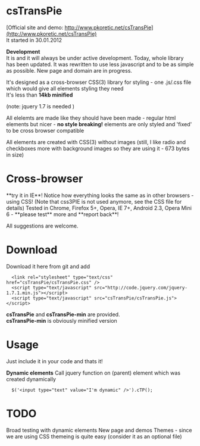 <h1>
      csTransPie
</h1>

[Official site and demo: http://www.pkoretic.net/csTransPie](http://www.pkoretic.net/csTransPie)  
It started in 30.01.2012

**Development**  
It is and it will always be under active development. 
Today, whole library has been updated. It was rewritten to use less javascript and to be as simple as possible.
New page and domain are in progress.

It's designed as a cross-browser CSS(3) library for styling - one .js/.css file which would give all elements styling they need  
It's less than **14kb minified** 

(note: jquery 1.7 is needed )

All elelemts are made like they should have been made - regular html elements but nicer - **no style breaking!** elements are only styled and 'fixed' to be cross browser compatible 

All elements are created with CSS(3) without images (still, I like radio and checkboxes more with background images so they are using it - 673 bytes in size)

<h1>
      Cross-browser
</h1>
**try it in IE**! Notice how everything looks the same as in other browsers - using CSS!  
(Note that css3PIE is not used anymore, see the CSS file for details)  
Tested in Chrome, Firefox 5+, Opera, IE 7+, Android 2.3, Opera Mini 6 - **please test** more and **report back**!


All suggestions are welcome.  

Download 
=======================   
Download it here from git and add  

      <link rel="stylesheet" type="text/css" href="csTransPie/csTransPie.css" />  
      <script type="text/javascript" src="http://code.jquery.com/jquery-1.7.1.min.js"></script>  
      <script type="text/javascript" src="csTransPie/csTransPie.js"></script>  
      
**csTransPie** and  **csTransPie-min** are provided.  
**csTransPie-min** is obviously minified version

Usage
=======================  
Just include it in your code and thats it!

**Dynamic elements**
Call jquery function on (parent) element which was created dynamically

      $('<input type="text" value="I'm dynamic" />').cTP();  
            
TODO
========================
Broad testing with dynamic elements
New page and demos
Themes - since we are using CSS themeing is quite easy (consider it as an optional file)